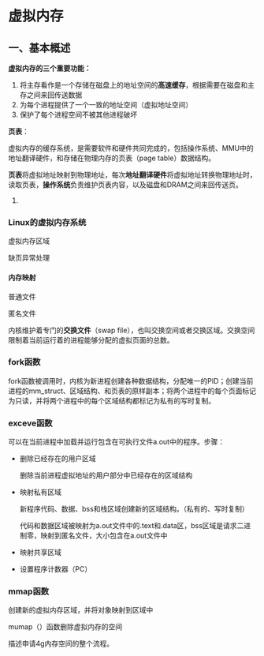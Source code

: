 # 虚拟内存

## 一、基本概述

**虚拟内存的三个重要功能：**

1. 将主存看作是一个存储在磁盘上的地址空间的**高速缓存**，根据需要在磁盘和主存之间来回传送数据
2. 为每个进程提供了一个一致的地址空间（虚拟地址空间）
3. 保护了每个进程空间不被其他进程破坏

**页表**：

虚拟内存的缓存系统，是需要软件和硬件共同完成的，包括操作系统、MMU中的地址翻译硬件，和存储在物理内存的页表（page table）数据结构。

**页表**将虚拟地址映射到物理地址，每次**地址翻译硬件**将虚拟地址转换物理地址时，读取页表，**操作系统**负责维护页表内容，以及磁盘和DRAM之间来回传送页。

1. 





### Linux的虚拟内存系统

虚拟内存区域

缺页异常处理

#### 内存映射

普通文件

匿名文件

内核维护着专门的**交换文件**（swap file），也叫交换空间或者交换区域。交换空间限制着当前运行着的进程能够分配的虚拟页面的总数。

### fork函数

​	fork函数被调用时，内核为新进程创建各种数据结构，分配唯一的PID；创建当前进程的mm_struct、区域结构、和页表的原样副本；将两个进程中的每个页面标记为只读，并将两个进程中的每个区域结构都标记为私有的写时复制。

### exceve函数

可以在当前进程中加载并运行包含在可执行文件a.out中的程序。步骤：

- 删除已经存在的用户区域

  删除当前进程虚拟地址的用户部分中已经存在的区域结构

- 映射私有区域

  新程序代码、数据、bss和栈区域创建新的区域结构。（私有的、写时复制）

  代码和数据区域被映射为a.out文件中的.text和.data区，bss区域是请求二进制零，映射到匿名文件，大小包含在a.out文件中

- 映射共享区域

- 设置程序计数器（PC）

### mmap函数

创建新的虚拟内存区域，并将对象映射到区域中

mumap（）函数删除虚拟内存的空间



描述申请4g内存空间的整个流程。